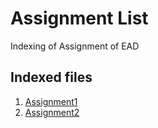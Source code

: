 # Assignment List
Indexing of Assignment of EAD
## Indexed files
1. [Assignment1](https://github.com/abiiralbhattarai/EAD/tree/main/Assignment/Assignment%201)
1. [Assignment2](https://github.com/abiiralbhattarai/EAD/tree/main/Assignment/Assignment%202)
